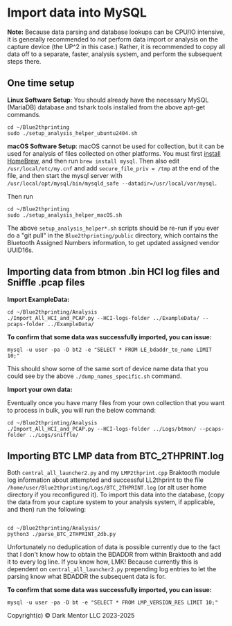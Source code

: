 
# Import data into MySQL

**Note:** Because data parsing and database lookups can be CPU/IO intensive, it is generally recommended to *not* perform data import or analysis on the capture device (the UP^2 in this case.) Rather, it is recommended to copy all data off to a separate, faster, analysis system, and perform the subsequent steps there.

## One time setup

**Linux Software Setup**: You should already have the necessary MySQL (MariaDB) database and tshark tools installed from the above apt-get commands.

```
cd ~/Blue2thprinting
sudo ./setup_analysis_helper_ubuntu2404.sh
```

**macOS Software Setup**: macOS cannot be used for collection, but it can be used for analysis of files collected on other platforms. You must first [install HomeBrew](https://brew.sh/), and then run `brew install mysql`. Then also edit `/usr/local/etc/my.cnf` and add `secure_file_priv = /tmp` at the end of the file, and then start the mysql server with `/usr/local/opt/mysql/bin/mysqld_safe --datadir=/usr/local/var/mysql`.

Then run

```
cd ~/Blue2thprinting
sudo ./setup_analysis_helper_macOS.sh
```

The above `setup_analysis_helper*.sh` scripts should be re-run if you ever do a "git pull" in the `Blue2thprinting/public` directory, which contains the Bluetooth Assigned Numbers information, to get updated assigned vendor UUID16s.

## Importing data from btmon .bin HCI log files and Sniffle .pcap files

**Import ExampleData:**

```
cd ~/Blue2thprinting/Analysis
./Import_All_HCI_and_PCAP.py --HCI-logs-folder ../ExampleData/ --pcaps-folder ../ExampleData/
```

**To confirm that some data was successfully imported, you can issue:**

```
mysql -u user -pa -D bt2 -e "SELECT * FROM LE_bdaddr_to_name LIMIT 10;"
```

This should show some of the same sort of device name data that you could see by the above `./dump_names_specific.sh` command.

**Import your own data:**

Eventually once you have many files from your own collection that you want to process in bulk, you will run the below command:

```
cd ~/Blue2thprinting/Analysis
./Import_All_HCI_and_PCAP.py --HCI-logs-folder ../Logs/btmon/ --pcaps-folder ../Logs/sniffle/
```


## Importing BTC LMP data from BTC_2THPRINT.log

Both `central_all_launcher2.py` and my `LMP2thprint.cpp` Braktooth module log information about attempted and successful LL2thprint to the file `/home/user/Blue2thprinting/Logs/BTC_2THPRINT.log` (or alt user home directory if you reconfigured it). To import this data into the database, (copy the data from your capture system to your analysis system, if applicable, and then) run the following:

```

cd ~/Blue2thprinting/Analysis/
python3 ./parse_BTC_2THPRINT_2db.py
```

Unfortunately no deduplication of data is possible currently due to the fact that I don't know how to obtain the BDADDR from within Braktooth and add it to every log line. If you know how, LMK! Because currently this is dependent on `central_all_launcher2.py` prepending log entries to let the parsing know what BDADDR the subsequent data is for.

**To confirm that some data was successfully imported, you can issue:**

```
mysql -u user -pa -D bt -e "SELECT * FROM LMP_VERSION_RES LIMIT 10;"
```

Copyright(c) © Dark Mentor LLC 2023-2025
